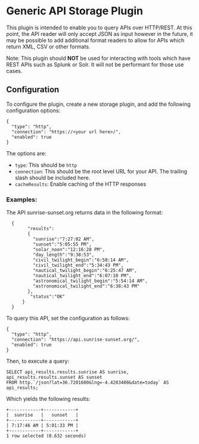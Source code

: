 
# Generic API Storage Plugin
This plugin is intended to enable you to query APIs over HTTP/REST. At this point, the API reader will only accept JSON as input however in the future, it may be possible to
 add additional format readers to allow for APIs which return XML, CSV or other formats.  
 
Note:  This plugin should **NOT** be used for interacting with tools which have REST APIs such as Splunk or Solr. It will not be performant for those use cases.  

## Configuration
To configure the plugin, create a new storage plugin, and add the following configuration options:

```
{
  "type": "http",
  "connection": "https://<your url here>/",
  "enabled": true
}
```
The options are:
* `type`:  This should be `http`
* `connection`:  This should be the root level URL for your API. The trailing slash should be included here.
* `cacheResults`:  Enable caching of the HTTP responses

### Examples:
The API sunrise-sunset.org returns data in the following format:

 ```
   {
         "results":
         {
           "sunrise":"7:27:02 AM",
           "sunset":"5:05:55 PM",
           "solar_noon":"12:16:28 PM",
           "day_length":"9:38:53",
           "civil_twilight_begin":"6:58:14 AM",
           "civil_twilight_end":"5:34:43 PM",
           "nautical_twilight_begin":"6:25:47 AM",
           "nautical_twilight_end":"6:07:10 PM",
           "astronomical_twilight_begin":"5:54:14 AM",
           "astronomical_twilight_end":"6:38:43 PM"
         },
          "status":"OK"
       }
   }
```
To query this API, set the configuration as follows:

```
{
  "type": "http",
  "connection": "https://api.sunrise-sunset.org/",
  "enabled": true
}
```
Then, to execute a query:

    SELECT api_results.results.sunrise AS sunrise, 
    api_results.results.sunset AS sunset
    FROM http.`/json?lat=36.7201600&lng=-4.4203400&date=today` AS api_results;

Which yields the following results:
```
+------------+------------+
|  sunrise   |   sunset   |
+------------+------------+
| 7:17:46 AM | 5:01:33 PM |
+------------+------------+
1 row selected (0.632 seconds)
```



